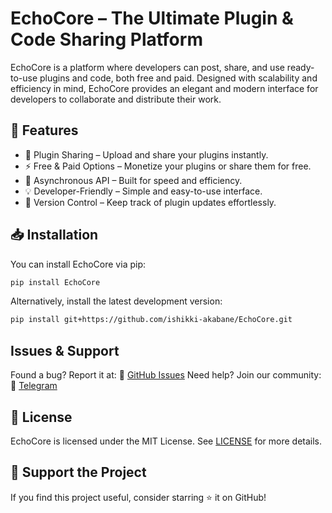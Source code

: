 # EchoCore – The Ultimate Plugin & Code Sharing Platform

EchoCore is a platform where developers can post, share, and use ready-to-use plugins and code, both free and paid. Designed with scalability and efficiency in mind, EchoCore provides an elegant and modern interface for developers to collaborate and distribute their work.

## 🚀 Features
- 📌 Plugin Sharing – Upload and share your plugins instantly.
- ⚡ Free & Paid Options – Monetize your plugins or share them for free.
- 🔗 Asynchronous API – Built for speed and efficiency.
- 💡 Developer-Friendly – Simple and easy-to-use interface.
- 🔄 Version Control – Keep track of plugin updates effortlessly.

## 📥 Installation
You can install EchoCore via pip:

```sh
pip install EchoCore
```
Alternatively, install the latest development version:
```sh
pip install git+https://github.com/ishikki-akabane/EchoCore.git
```

## Issues & Support
Found a bug? Report it at:
🔗 [GitHub Issues](https://github.com/ishikki-akabane/EchoCore/issues)
Need help? Join our community:
🔗 [Telegram](https://t.me/EchoCore)

## 📜 License
EchoCore is licensed under the MIT License.
See [LICENSE](https://chatgpt.com/c/LICENSE) for more details.

## 🌟 Support the Project
If you find this project useful, consider starring ⭐ it on GitHub!